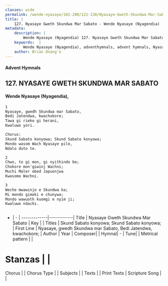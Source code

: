 ```yaml
---
classes: wide
permalink: /wende-nyasaye/101-200/121-130/Nyasaye-Gweth-Skundwa-Mar-Sabato/
title: |
    127. Nyasaye Gweth Skundwa Mar Sabato - Wende Nyasaye (Nyagendia)
metadata:
    description: |
        Wende Nyasaye (Nyagendia) 127. Nyasaye Gweth Skundwa Mar Sabato. Nyasaye, gwedh Skundwa mar Sabato, Bedi Jatendwa, kwachokore; Tawa gi rieko gi herani, Kwaluwo yori.  Chorus: Skund Sabato konyowa; Skund Sabato konyowa; Mondo wasom Wach Nyasaye pile, Ndalo duto te.  
    keywords:  |
        Wende Nyasaye (Nyagendia), adventhymnals, advent hymnals, Nyasaye Gweth Skundwa Mar Sabato, Nyasaye, gwedh Skundwa mar Sabato, Bedi Jatendwa, kwachokore;. Skund Sabato konyowa; Skund Sabato konyowa;
    author: Brian Onang'o
---
```


#### Advent Hymnals
## 127. NYASAYE GWETH SKUNDWA MAR SABATO
####  Wende Nyasaye (Nyagendia),

```txt
1
Nyasaye, gwedh Skundwa mar Sabato,
Bedi Jatendwa, kwachokore;
Tawa gi rieko gi herani,
Kwaluwo yori.

Chorus:
Skund Sabato konyowa; Skund Sabato konyowa;
Mondo wasom Wach Nyasaye pile,
Ndalo duto te.

2
Chwo, to gi mon, gi nyithindo be;
Chokore mon'giwinj Wachni;
Muchi Maler obed Japuonjwa
Kwasomo Wachni.

3
Weche mwawinjo e Skundwa ka;
Mi mondo gimoki e chunywa;
Mondo wawuoth kuomgi e nyim ji;
Kwaluwo ndachi.



```

- |   -  |
-------------|------------|
Title | Nyasaye Gweth Skundwa Mar Sabato |
Key |  |
Titles | Skund Sabato konyowa; Skund Sabato konyowa; |
First Line | Nyasaye, gwedh Skundwa mar Sabato, Bedi Jatendwa, kwachokore; |
Author | 
Year | 
Composer| |
Hymnal|  - |
Tune|  |
Metrical pattern | |
# Stanzas |  |
Chorus |  |
Chorus Type |  |
Subjects | |
Texts |  |
Print Texts | 
Scripture Song |  |
    

